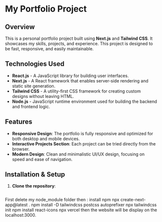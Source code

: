# My Portfolio Project

## Overview

This is a personal portfolio project built using **Next.js** and **Tailwind CSS**. It showcases my skills, projects, and experience. This project is designed to be fast, responsive, and easily maintainable.

## Technologies Used

- **React.js** - A JavaScript library for building user interfaces.
- **Next.js** - A React framework that enables server-side rendering and static site generation.
- **Tailwind CSS** - A utility-first CSS framework for creating custom designs without leaving HTML.
- **Node.js** - JavaScript runtime environment used for building the backend and frontend logic.

## Features

- **Responsive Design**: The portfolio is fully responsive and optimized for both desktop and mobile devices.
- **Interactive Projects Section**: Each project can be tried directly from the browser.
- **Modern Design**: Clean and minimalistic UI/UX design, focusing on speed and ease of navigation.

## Installation & Setup

1. **Clone the repository**:
   ```bash
First delete my node_module folder then : install npm 
npx create-next-app@latest .
npm install -D tailwindcss postcss autoprefixer
npx tailwindcss init
npm install react-icons
npx vercel
then the website will be display on the localhost:3000.

